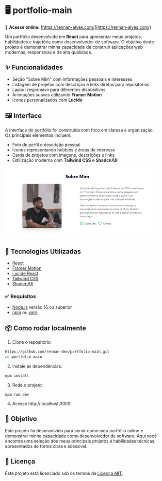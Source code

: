 # 🖥️ portfolio-main

📍 **Acesse online:** [https://rennan-alves.com/](https://rennan-alves.com/)

Um portfólio desenvolvido em **React** para apresentar meus projetos, habilidades e trajetória como desenvolvedor de software. O objetivo deste projeto é demonstrar minha capacidade de construir aplicações web modernas, responsivas e de alta qualidade.

## ✨ Funcionalidades

- Seção "Sobre Mim" com informações pessoais e interesses
- Listagem de projetos com descrição e links diretos para repositórios
- Layout responsivo para diferentes dispositivos
- Animações suaves utilizando **Framer Motion**
- Ícones personalizados com **Lucide**

## 🖼️ Interface

A interface do portfólio foi construída com foco em clareza e organização. Os principais elementos incluem:

- Foto de perfil e descrição pessoal
- Ícones representando hobbies e áreas de interesse
- Cards de projetos com imagens, descrições e links
- Estilização moderna com **Tailwind CSS** e **Shadcn/UI**

<img src="./images/portfolio.png" alt="Imagem do Portfólio" width="700"/>

## 🚀 Tecnologias Utilizadas

- [React](https://react.dev)
- [Framer Motion](https://www.framer.com/motion/)
- [Lucide React](https://lucide.dev/)
- [Tailwind CSS](https://tailwindcss.com)
- [Shadcn/UI](https://ui.shadcn.com/)

### ✅ Requisitos

- [Node.js](https://nodejs.org/) versão 16 ou superior
- [npm](https://www.npmjs.com/) ou [yarn](https://yarnpkg.com/)

## 📦 Como rodar localmente

1. Clone o repositório:

```bash
https://github.com/rennan-dev/portfolio-main.git
cd portfolio-main
```

2. Instale as dependências:

```bash
npm install
```

3. Rode o projeto:

```
npm run dev
```

4. Acesse http://localhost:3000

## 🎯 Objetivo
Este projeto foi desenvolvido para servir como meu portfólio online e demonstrar minha capacidade como desenvolvedor de software. Aqui você encontra uma seleção dos meus principais projetos e habilidades técnicas, apresentados de forma clara e acessível.

## 📄 Licença
Este projeto está licenciado sob os termos da [Licença MIT](./LICENSE).
